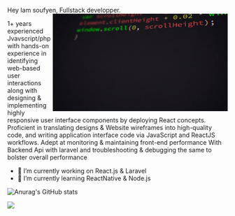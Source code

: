 
 Hey Iam soufyen, Fullstack developper.
  <img align="right" alt="Coding" width="400" src="./tenor.gif itemid=15828752.gif">

 1+ years experienced Jvavscript/php with hands-on experience in identifying web-based user interactions along with designing & implementing highly responsive user interface components by deploying React concepts. Proficient in translating designs & Website wireframes into high-quality code, and writing application interface code via JavaScript and ReactJS workflows. Adept at monitoring & maintaining front-end performance With Backend Api with laravel and troubleshooting & debugging the same to bolster overall performance
 
 
- 🔭 I’m currently working on React.js & Laravel
- 🌱 I’m currently learning ReactNative & Node.js



![Anurag's GitHub stats](https://github-readme-stats.vercel.app/api?username=soufyen004&show_icons=true)

![](https://komarev.com/ghpvc/?username=soufyen004)
